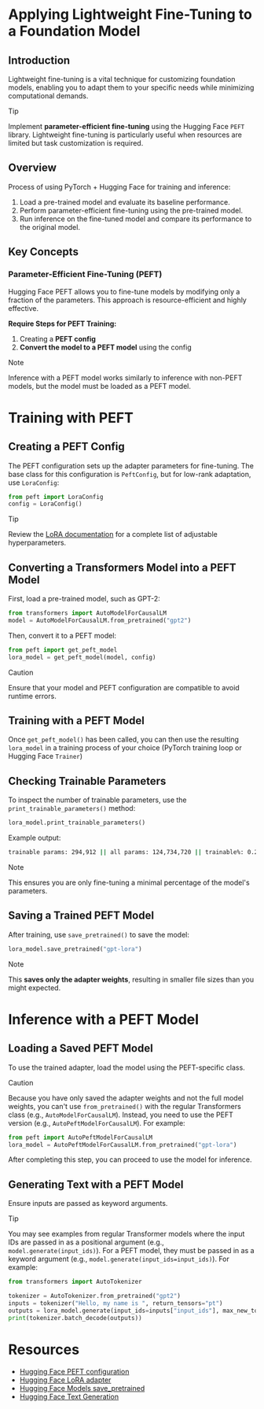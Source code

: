 # Applying Lightweight Fine-Tuning to a Foundation Model

## Introduction
Lightweight fine-tuning is a vital technique for customizing foundation models, enabling you to adapt them to your specific needs while minimizing computational demands.

> [!TIP]
> Implement **parameter-efficient fine-tuning** using the Hugging Face `PEFT` library.
> Lightweight fine-tuning is particularly useful when resources are limited but task customization is required.

## Overview
Process of using PyTorch + Hugging Face for training and inference:

1. Load a pre-trained model and evaluate its baseline performance.
2. Perform parameter-efficient fine-tuning using the pre-trained model.
3. Run inference on the fine-tuned model and compare its performance to the original model.

## Key Concepts
### Parameter-Efficient Fine-Tuning (PEFT)
Hugging Face PEFT allows you to fine-tune models by modifying only a fraction of the parameters. This approach is resource-efficient and highly effective.

**Require Steps for PEFT Training:**
1. Creating a **PEFT config**
2. **Convert the model to a PEFT model** using the config

> [!NOTE]
> Inference with a PEFT model works similarly to inference with non-PEFT models, but the model must be loaded as a PEFT model.

# Training with PEFT

## Creating a PEFT Config
The PEFT configuration sets up the adapter parameters for fine-tuning. The base class for this configuration is `PeftConfig`, but for low-rank adaptation, use `LoraConfig`:
```python
from peft import LoraConfig
config = LoraConfig()
```
> [!TIP]
> Review the [LoRA documentation](https://huggingface.co/docs/peft/package_reference/lora) for a complete list of adjustable hyperparameters.

## Converting a Transformers Model into a PEFT Model
First, load a pre-trained model, such as GPT-2:
```py
from transformers import AutoModelForCausalLM
model = AutoModelForCausalLM.from_pretrained("gpt2")
```
Then, convert it to a PEFT model:
```py
from peft import get_peft_model
lora_model = get_peft_model(model, config)
```
> [!CAUTION]
> Ensure that your model and PEFT configuration are compatible to avoid runtime errors.

## Training with a PEFT Model
Once `get_peft_model()` has been called, you can then use the resulting `lora_model` in a training process of your choice (PyTorch training loop or Hugging Face `Trainer`)

## Checking Trainable Parameters
To inspect the number of trainable parameters, use the `print_trainable_parameters()` method:
```py
lora_model.print_trainable_parameters()
```
Example output:
```bash
trainable params: 294,912 || all params: 124,734,720 || trainable%: 0.23643136409814364
```
> [!NOTE]
> This ensures you are only fine-tuning a minimal percentage of the model's parameters.

## Saving a Trained PEFT Model
After training, use `save_pretrained()` to save the model:
```py
lora_model.save_pretrained("gpt-lora")
```
> [!NOTE]
> This **saves only the adapter weights**, resulting in smaller file sizes than you might expected.

# Inference with a PEFT Model
## Loading a Saved PEFT Model
To use the trained adapter, load the model using the PEFT-specific class.
> [!CAUTION]
> Because you have only saved the adapter weights and not the full model weights, you can't use `from_pretrained()` with the regular Transformers class (e.g., `AutoModelForCausalLM`). Instead, you need to use the PEFT version (e.g., `AutoPeftModelForCausalLM`). For example:
```py
from peft import AutoPeftModelForCausalLM
lora_model = AutoPeftModelForCausalLM.from_pretrained("gpt-lora")
```
After completing this step, you can proceed to use the model for inference.

## Generating Text with a PEFT Model
Ensure inputs are passed as keyword arguments.
> [!TIP]
> You may see examples from regular Transformer models where the input IDs are passed in as a positional argument (e.g., `model.generate(input_ids)`). For a PEFT model, they must be passed in as a keyword argument (e.g., `model.generate(input_ids=input_ids)`). For example:
```python
from transformers import AutoTokenizer

tokenizer = AutoTokenizer.from_pretrained("gpt2")
inputs = tokenizer("Hello, my name is ", return_tensors="pt")
outputs = lora_model.generate(input_ids=inputs["input_ids"], max_new_tokens=10)
print(tokenizer.batch_decode(outputs))
```


# Resources
- [Hugging Face PEFT configuration](https://huggingface.co/docs/peft/package_reference/config)
- [Hugging Face LoRA adapter](https://huggingface.co/docs/peft/package_reference/lora)
- [Hugging Face Models save_pretrained](https://huggingface.co/docs/transformers/main/en/main_classes/model#transformers.PreTrainedModel.save_pretrained)
- [Hugging Face Text Generation](https://huggingface.co/docs/transformers/main_classes/text_generation)



